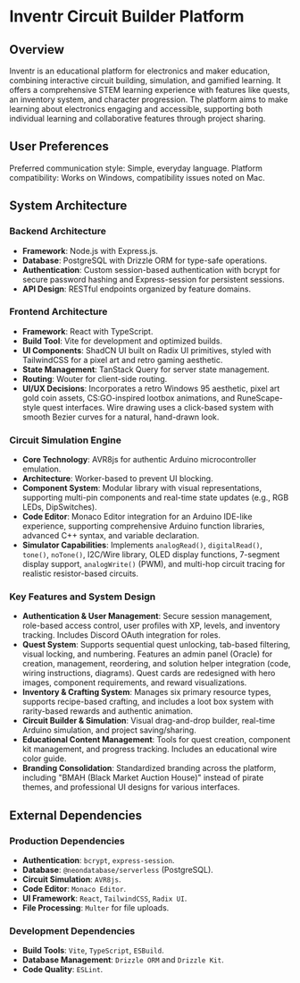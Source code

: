 # Inventr Circuit Builder Platform

## Overview
Inventr is an educational platform for electronics and maker education, combining interactive circuit building, simulation, and gamified learning. It offers a comprehensive STEM learning experience with features like quests, an inventory system, and character progression. The platform aims to make learning about electronics engaging and accessible, supporting both individual learning and collaborative features through project sharing.

## User Preferences
Preferred communication style: Simple, everyday language.
Platform compatibility: Works on Windows, compatibility issues noted on Mac.

## System Architecture
### Backend Architecture
- **Framework**: Node.js with Express.js.
- **Database**: PostgreSQL with Drizzle ORM for type-safe operations.
- **Authentication**: Custom session-based authentication with bcrypt for secure password hashing and Express-session for persistent sessions.
- **API Design**: RESTful endpoints organized by feature domains.

### Frontend Architecture
- **Framework**: React with TypeScript.
- **Build Tool**: Vite for development and optimized builds.
- **UI Components**: ShadCN UI built on Radix UI primitives, styled with TailwindCSS for a pixel art and retro gaming aesthetic.
- **State Management**: TanStack Query for server state management.
- **Routing**: Wouter for client-side routing.
- **UI/UX Decisions**: Incorporates a retro Windows 95 aesthetic, pixel art gold coin assets, CS:GO-inspired lootbox animations, and RuneScape-style quest interfaces. Wire drawing uses a click-based system with smooth Bezier curves for a natural, hand-drawn look.

### Circuit Simulation Engine
- **Core Technology**: AVR8js for authentic Arduino microcontroller emulation.
- **Architecture**: Worker-based to prevent UI blocking.
- **Component System**: Modular library with visual representations, supporting multi-pin components and real-time state updates (e.g., RGB LEDs, DipSwitches).
- **Code Editor**: Monaco Editor integration for an Arduino IDE-like experience, supporting comprehensive Arduino function libraries, advanced C++ syntax, and variable declaration.
- **Simulator Capabilities**: Implements `analogRead()`, `digitalRead()`, `tone()`, `noTone()`, I2C/Wire library, OLED display functions, 7-segment display support, `analogWrite()` (PWM), and multi-hop circuit tracing for realistic resistor-based circuits.

### Key Features and System Design
- **Authentication & User Management**: Secure session management, role-based access control, user profiles with XP, levels, and inventory tracking. Includes Discord OAuth integration for roles.
- **Quest System**: Supports sequential quest unlocking, tab-based filtering, visual locking, and numbering. Features an admin panel (Oracle) for creation, management, reordering, and solution helper integration (code, wiring instructions, diagrams). Quest cards are redesigned with hero images, component requirements, and reward visualizations.
- **Inventory & Crafting System**: Manages six primary resource types, supports recipe-based crafting, and includes a loot box system with rarity-based rewards and authentic animation.
- **Circuit Builder & Simulation**: Visual drag-and-drop builder, real-time Arduino simulation, and project saving/sharing.
- **Educational Content Management**: Tools for quest creation, component kit management, and progress tracking. Includes an educational wire color guide.
- **Branding Consolidation**: Standardized branding across the platform, including "BMAH (Black Market Auction House)" instead of pirate themes, and professional UI designs for various interfaces.

## External Dependencies
### Production Dependencies
- **Authentication**: `bcrypt`, `express-session`.
- **Database**: `@neondatabase/serverless` (PostgreSQL).
- **Circuit Simulation**: `AVR8js`.
- **Code Editor**: `Monaco Editor`.
- **UI Framework**: `React`, `TailwindCSS`, `Radix UI`.
- **File Processing**: `Multer` for file uploads.

### Development Dependencies
- **Build Tools**: `Vite`, `TypeScript`, `ESBuild`.
- **Database Management**: `Drizzle ORM` and `Drizzle Kit`.
- **Code Quality**: `ESLint`.